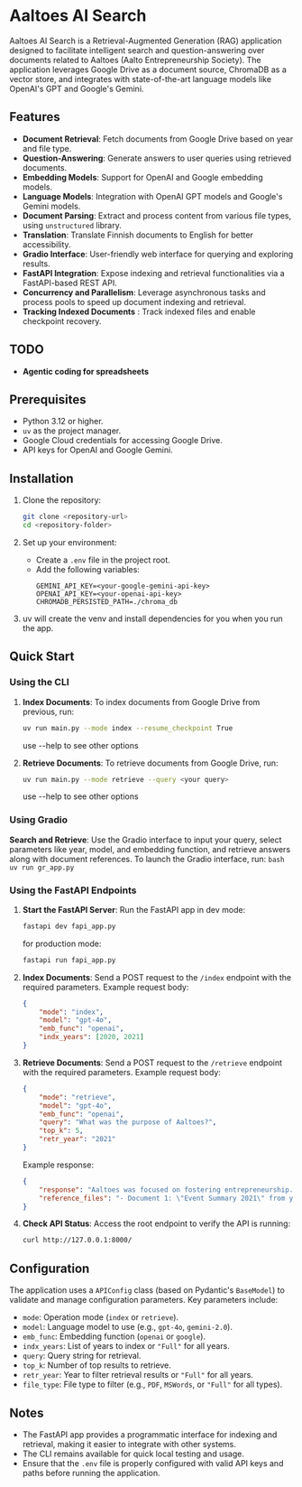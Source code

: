 # Aaltoes AI Search

Aaltoes AI Search is a Retrieval-Augmented Generation (RAG) application designed to facilitate intelligent search and question-answering over documents related to Aaltoes (Aalto Entrepreneurship Society). The application leverages Google Drive as a document source, ChromaDB as a vector store, and integrates with state-of-the-art language models like OpenAI's GPT and Google's Gemini.

## Features

- **Document Retrieval**: Fetch documents from Google Drive based on year and file type.
- **Question-Answering**: Generate answers to user queries using retrieved documents.
- **Embedding Models**: Support for OpenAI and Google embedding models.
- **Language Models**: Integration with OpenAI GPT models and Google's Gemini models.
- **Document Parsing**: Extract and process content from various file types, using `unstructured` library.
- **Translation**: Translate Finnish documents to English for better accessibility.
- **Gradio Interface**: User-friendly web interface for querying and exploring results.
- **FastAPI Integration**: Expose indexing and retrieval functionalities via a FastAPI-based REST API.
- **Concurrency and Parallelism**: Leverage asynchronous tasks and process pools to speed up document indexing and retrieval.
- **Tracking Indexed Documents** : Track indexed files and enable checkpoint recovery.

## TODO
- **Agentic coding for spreadsheets**

## Prerequisites

- Python 3.12 or higher.
- `uv` as the project manager.
- Google Cloud credentials for accessing Google Drive.
- API keys for OpenAI and Google Gemini.

## Installation

1. Clone the repository:
    ```bash
    git clone <repository-url>
    cd <repository-folder>
    ```

2. Set up your environment:
    - Create a `.env` file in the project root.
    - Add the following variables:
        ```env
        GEMINI_API_KEY=<your-google-gemini-api-key>
        OPENAI_API_KEY=<your-openai-api-key>
        CHROMADB_PERSISTED_PATH=./chroma_db
        ```

3. uv will create the venv and install dependencies for you when you run the app.

## Quick Start

### Using the CLI

1. **Index Documents**:
    To index documents from Google Drive from previous, run:
    ```bash
    uv run main.py --mode index --resume_checkpoint True
    ```
    use --help to see other options

2. **Retrieve Documents**:
    To retrieve documents from Google Drive, run:
    ```bash
    uv run main.py --mode retrieve --query <your query>
    ```
    use --help to see other options

### Using Gradio
**Search and Retrieve**:
    Use the Gradio interface to input your query, select parameters like year, model, and embedding function, and retrieve answers along with document references. To launch the Gradio interface, run:
    ```bash
    uv run gr_app.py
    ```

### Using the FastAPI Endpoints

1. **Start the FastAPI Server**:
    Run the FastAPI app in dev mode:
    ```bash
    fastapi dev fapi_app.py
    ```
    for production mode:
    ```bash
    fastapi run fapi_app.py
    ```

2. **Index Documents**:
    Send a POST request to the `/index` endpoint with the required parameters. Example request body:
    ```json
    {
        "mode": "index",
        "model": "gpt-4o",
        "emb_func": "openai",
        "indx_years": [2020, 2021]
    }
    ```

3. **Retrieve Documents**:
    Send a POST request to the `/retrieve` endpoint with the required parameters. Example request body:
    ```json
    {
        "mode": "retrieve",
        "model": "gpt-4o",
        "emb_func": "openai",
        "query": "What was the purpose of Aaltoes?",
        "top_k": 5,
        "retr_year": "2021"
    }
    ```

    Example response:
    ```json
    {
        "response": "Aaltoes was focused on fostering entrepreneurship...",
        "reference_files": "- Document 1: \"Event Summary 2021\" from year 2021\n- Document 2: \"Partnerships 2021\" from year 2021"
    }
    ```

4. **Check API Status**:
    Access the root endpoint to verify the API is running:
    ```bash
    curl http://127.0.0.1:8000/
    ```

## Configuration

The application uses a `APIConfig` class (based on Pydantic's `BaseModel`) to validate and manage configuration parameters. Key parameters include:

- `mode`: Operation mode (`index` or `retrieve`).
- `model`: Language model to use (e.g., `gpt-4o`, `gemini-2.0`).
- `emb_func`: Embedding function (`openai` or `google`).
- `indx_years`: List of years to index or `"Full"` for all years.
- `query`: Query string for retrieval.
- `top_k`: Number of top results to retrieve.
- `retr_year`: Year to filter retrieval results or `"Full"` for all years.
- `file_type`: File type to filter (e.g., `PDF`, `MSWords`, or `"Full"` for all types).

## Notes

- The FastAPI app provides a programmatic interface for indexing and retrieval, making it easier to integrate with other systems.
- The CLI remains available for quick local testing and usage.
- Ensure that the `.env` file is properly configured with valid API keys and paths before running the application.